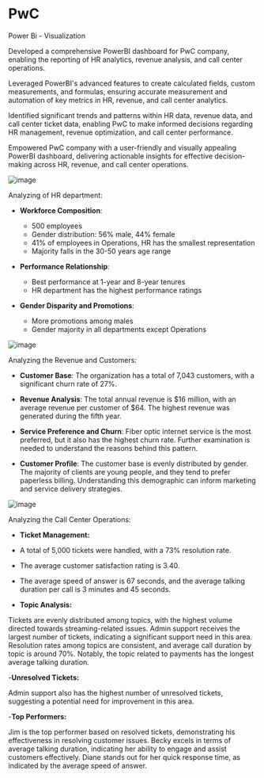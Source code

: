 # PwC

Power Bi - Visualization

Developed a comprehensive PowerBI dashboard for PwC company, enabling the reporting of HR analytics, revenue analysis, and call center operations.

Leveraged PowerBI's advanced features to create calculated fields, custom measurements, and formulas, ensuring accurate measurement and automation of key metrics in HR, revenue, and call center analytics.

Identified significant trends and patterns within HR data, revenue data, and call center ticket data, enabling PwC to make informed decisions regarding HR management, revenue optimization, and call center performance.

Empowered PwC company with a user-friendly and visually appealing PowerBI dashboard, delivering actionable insights for effective decision-making across HR, revenue, and call center operations.

![image](https://github.com/beishenov3197/PwC/assets/112967670/d2e0927b-96ca-4233-987b-cde1d75579a8)

Analyzing of HR department:

- **Workforce Composition**: 
  - 500 employees
  - Gender distribution: 56% male, 44% female
  - 41% of employees in Operations, HR has the smallest representation
  - Majority falls in the 30-50 years age range

- **Performance Relationship**: 
  - Best performance at 1-year and 8-year tenures
  - HR department has the highest performance ratings

- **Gender Disparity and Promotions**: 
  - More promotions among males
  - Gender majority in all departments except Operations


![image](https://github.com/beishenov3197/PwC/assets/112967670/f1375998-ce6f-4270-b88e-1b4cf93c573c)

Analyzing the Revenue and Customers:

- **Customer Base**: The organization has a total of 7,043 customers, with a significant churn rate of 27%. 

- **Revenue Analysis**: The total annual revenue is $16 million, with an average revenue per customer of $64. The highest revenue was generated during the fifth year.

- **Service Preference and Churn**: Fiber optic internet service is the most preferred, but it also has the highest churn rate. Further examination is needed to understand the reasons behind this pattern.

- **Customer Profile**: The customer base is evenly distributed by gender. The majority of clients are young people, and they tend to prefer paperless billing. Understanding this demographic can inform marketing and service delivery strategies.

  
![image](https://github.com/beishenov3197/PwC/assets/112967670/b623b0fb-1c84-4284-aa08-9825cdff3e20)

Analyzing the Call Center Operations:

- **Ticket Management:**

- A total of 5,000 tickets were handled, with a 73% resolution rate.
- The average customer satisfaction rating is 3.40.
- The average speed of answer is 67 seconds, and the average talking duration per call is 3 minutes and 45 seconds.

- **Topic Analysis:**

Tickets are evenly distributed among topics, with the highest volume directed towards streaming-related issues.
Admin support receives the largest number of tickets, indicating a significant support need in this area.
Resolution rates among topics are consistent, and average call duration by topic is around 70%. Notably, the topic related to payments has the longest average talking duration.

-**Unresolved Tickets:**

Admin support also has the highest number of unresolved tickets, suggesting a potential need for improvement in this area.

-**Top Performers:**

Jim is the top performer based on resolved tickets, demonstrating his effectiveness in resolving customer issues.
Becky excels in terms of average talking duration, indicating her ability to engage and assist customers effectively.
Diane stands out for her quick response time, as indicated by the average speed of answer.
